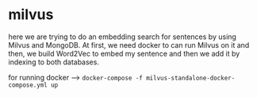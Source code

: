 # milvus
here we are trying to do an embedding search for sentences by using Milvus and MongoDB. At first, we need docker to can run Milvus on it and then, we build Word2Vec to embed my sentence and then we add it by indexing to both databases.

for running docker --> `docker-compose -f milvus-standalone-docker-compose.yml up`
